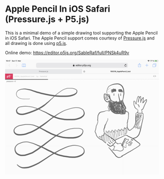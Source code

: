 # Apple Pencil In iOS Safari (Pressure.js + P5.js)

This is a minimal demo of a simple drawing tool supporting the Apple Pencil in iOS Safari. The Apple Pencil support comes courtesy of [Pressure.js](https://pressurejs.com/) and all drawing is done using [p5.js](https://p5js.org).

Online demo: https://editor.p5js.org/SableRaf/full/PNSk4uR9v

![Snapshots](https://raw.githubusercontent.com/SableRaf/PencilToP5/master/img/pencilToP5.jpeg)
